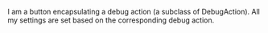I am a button encapsulating a debug action (a subclass of DebugAction). All my settings are set based on the corresponding debug action.